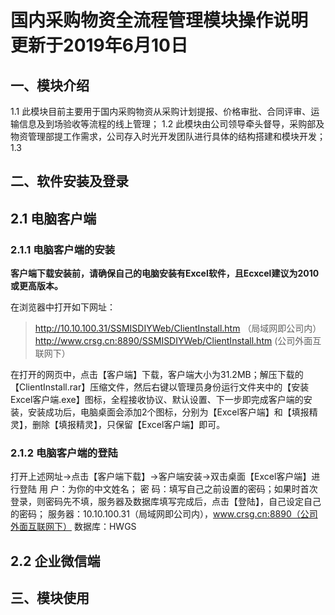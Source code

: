 # 国内采购物资全流程管理模块操作说明  更新于2019年6月10日

## 一、模块介绍

1.1 此模块目前主要用于国内采购物资从采购计划提报、价格审批、合同评审、运输信息及到场验收等流程的线上管理；
1.2 此模块由公司领导牵头督导，采购部及物资管理部提工作需求，公司存入时光开发团队进行具体的结构搭建和模块开发；
1.3 

## 二、软件安装及登录

## 2.1 电脑客户端

### 2.1.1 电脑客户端的安装

**客户端下载安装前，请确保自己的电脑安装有Excel软件，且Ecxcel建议为2010或更高版本。**

在浏览器中打开如下网址：
> http://10.10.100.31/SSMISDIYWeb/ClientInstall.htm （局域网即公司内） 
> http://www.crsg.cn:8890/SSMISDIYWeb/ClientInstall.htm (公司外面互联网下） 

在打开的网页中，点击【客户端】下载，客户端大小为31.2MB；解压下载的【ClientInstall.rar】压缩文件，然后右键以管理员身份运行文件夹中的【安装Excel客户端.exe】图标，全程接收协议、默认设置、下一步即完成客户端的安装，安装成功后，电脑桌面会添加2个图标，分别为【Excel客户端】和【填报精灵】，删除【填报精灵】，只保留【Excel客户端】即可。

### 2.1.2 电脑客户端的登陆

打开上述网址→点击【客户端下载】→客户端安装→双击桌面【Excel客户端】进行登陆 
用 户：为你的中文姓名； 
密 码：填写自己之前设置的密码；如果时首次登录，则密码先不填，服务器及数据库填写完成后，点击【登陆】，自己设定自己的密码； 
服务器：10.10.100.31（局域网即公司内），www.crsg.cn:8890（公司外面互联网下） 
数据库：HWGS

## 2.2 企业微信端

## 三、模块使用

